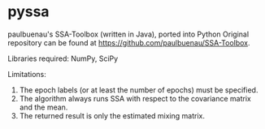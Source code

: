 # pyssa
paulbuenau's SSA-Toolbox (written in Java), ported into Python
Original repository can be found at https://github.com/paulbuenau/SSA-Toolbox.

Libraries required: NumPy, SciPy

Limitations:
1. The epoch labels (or at least the number of epochs) must be specified.
2. The algorithm always runs SSA with respect to the covariance matrix and the mean.
3. The returned result is only the estimated mixing matrix.
